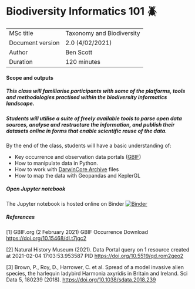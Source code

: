 # Biodiversity Informatics 101 :beetle:

|     |     |
| --- | --- |
| MSc title        | Taxonomy and Biodiversity |
| Document version | 2.0 (4/02/2021)          |
| Author           | Ben Scott                 |
| Duration         | 120 minutes                |


#### Scope and outputs

##### This class will familiarise participants with some of the platforms, tools and methodologies practised within the biodiversity informatics landscape.  

##### Students will utilise a suite of freely available tools to parse open data sources, analyse and restructure the information, and publish their datasets online in forms that enable scientific reuse of the data.


By the end of the class, students will have a basic understanding of:

- Key occurrence and observation data portals ([GBIF](https://www.gbif.org/))
- How to manipulate data in Python. 
- How to work with [DarwinCore Archive](https://dwc.tdwg.org/) files
- How to map the data with Geopandas and KeplerGL



##### Open Jupyter notebook

The Jupyter notebook is hosted online on Binder [![Binder](https://mybinder.org/badge_logo.svg)](https://mybinder.org/v2/gh/NaturalHistoryMuseum/biodiversity-informatics-101/master?filepath=occurrence.ipynb)



##### References

[1] GBIF.org (2 February 2021) GBIF Occurrence Download https://doi.org/10.15468/dl.t7jqc2

[2] Natural History Museum (2021). Data Portal query on 1 resource created at 2021-02-04 17:03:53.953587 PID https://doi.org/10.5519/qd.rom2geo2

[3] Brown, P., Roy, D., Harrower, C. et al. Spread of a model invasive alien species, the harlequin ladybird Harmonia axyridis in Britain and Ireland. Sci Data 5, 180239 (2018). https://doi.org/10.1038/sdata.2018.239
